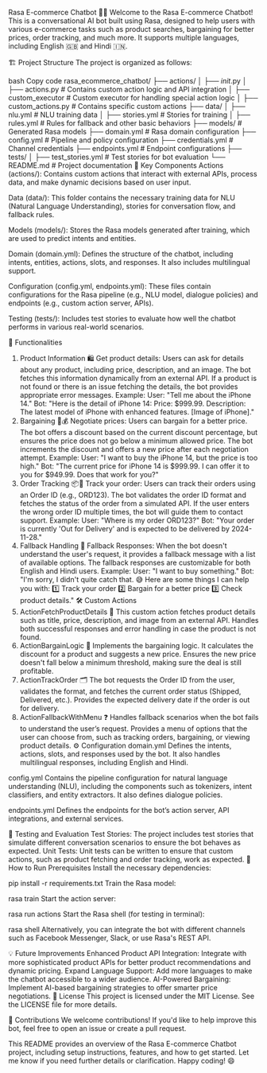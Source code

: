 Rasa E-commerce Chatbot 🤖🛒
Welcome to the Rasa E-commerce Chatbot! This is a conversational AI bot built using Rasa, designed to help users with various e-commerce tasks such as product searches, bargaining for better prices, order tracking, and much more. It supports multiple languages, including English 🇬🇧 and Hindi 🇮🇳.

🏗️ Project Structure
The project is organized as follows:

bash
Copy code
rasa_ecommerce_chatbot/
├── actions/
│   ├── _init_.py
│   ├── actions.py       # Contains custom action logic and API integration
│   ├── custom_executor  # Custom executor for handling special action logic
│   ├── custom_actions.py # Contains specific custom actions
├── data/
│   ├── nlu.yml          # NLU training data
│   ├── stories.yml      # Stories for training
│   ├── rules.yml        # Rules for fallback and other basic behaviors
├── models/              # Generated Rasa models
├── domain.yml           # Rasa domain configuration
├── config.yml           # Pipeline and policy configuration
├── credentials.yml      # Channel credentials
├── endpoints.yml        # Endpoint configurations
├── tests/
│   ├── test_stories.yml # Test stories for bot evaluation
└── README.md            # Project documentation
📂 Key Components
Actions (actions/): Contains custom actions that interact with external APIs, process data, and make dynamic decisions based on user input.

Data (data/): This folder contains the necessary training data for NLU (Natural Language Understanding), stories for conversation flow, and fallback rules.

Models (models/): Stores the Rasa models generated after training, which are used to predict intents and entities.

Domain (domain.yml): Defines the structure of the chatbot, including intents, entities, actions, slots, and responses. It also includes multilingual support.

Configuration (config.yml, endpoints.yml): These files contain configurations for the Rasa pipeline (e.g., NLU model, dialogue policies) and endpoints (e.g., custom action server, APIs).

Testing (tests/): Includes test stories to evaluate how well the chatbot performs in various real-world scenarios.

🚀 Functionalities
1. Product Information 🛍️
Get product details: Users can ask for details about any product, including price, description, and an image.
The bot fetches this information dynamically from an external API.
If a product is not found or there is an issue fetching the details, the bot provides appropriate error messages.
Example:
User: "Tell me about the iPhone 14."
Bot: "Here is the detail of iPhone 14: Price: $999.99. Description: The latest model of iPhone with enhanced features. [Image of iPhone]."
2. Bargaining 🤝💰
Negotiate prices: Users can bargain for a better price. The bot offers a discount based on the current discount percentage, but ensures the price does not go below a minimum allowed price.
The bot increments the discount and offers a new price after each negotiation attempt.
Example:
User: "I want to buy the iPhone 14, but the price is too high."
Bot: "The current price for iPhone 14 is $999.99. I can offer it to you for $949.99. Does that work for you?"
3. Order Tracking 📦🚚
Track your order: Users can track their orders using an Order ID (e.g., ORD123).
The bot validates the order ID format and fetches the status of the order from a simulated API.
If the user enters the wrong order ID multiple times, the bot will guide them to contact support.
Example:
User: "Where is my order ORD123?"
Bot: "Your order is currently 'Out for Delivery' and is expected to be delivered by 2024-11-28."
4. Fallback Handling 🚨
Fallback Responses: When the bot doesn't understand the user's request, it provides a fallback message with a list of available options.
The fallback responses are customizable for both English and Hindi users.
Example:
User: "I want to buy something."
Bot: "I'm sorry, I didn't quite catch that. 😅 Here are some things I can help you with: 1️⃣ Track your order 2️⃣ Bargain for a better price 3️⃣ Check product details."
🛠️ Custom Actions
1. ActionFetchProductDetails 📄
This custom action fetches product details such as title, price, description, and image from an external API.
Handles both successful responses and error handling in case the product is not found.
2. ActionBargainLogic 💸
Implements the bargaining logic. It calculates the discount for a product and suggests a new price.
Ensures the new price doesn't fall below a minimum threshold, making sure the deal is still profitable.
3. ActionTrackOrder 🗂️
The bot requests the Order ID from the user, validates the format, and fetches the current order status (Shipped, Delivered, etc.).
Provides the expected delivery date if the order is out for delivery.
4. ActionFallbackWithMenu ❓
Handles fallback scenarios when the bot fails to understand the user’s request.
Provides a menu of options that the user can choose from, such as tracking orders, bargaining, or viewing product details.
⚙️ Configuration
domain.yml
Defines the intents, actions, slots, and responses used by the bot. It also handles multilingual responses, including English and Hindi.

config.yml
Contains the pipeline configuration for natural language understanding (NLU), including the components such as tokenizers, intent classifiers, and entity extractors. It also defines dialogue policies.

endpoints.yml
Defines the endpoints for the bot’s action server, API integrations, and external services.

🧪 Testing and Evaluation
Test Stories: The project includes test stories that simulate different conversation scenarios to ensure the bot behaves as expected.
Unit Tests: Unit tests can be written to ensure that custom actions, such as product fetching and order tracking, work as expected.
🚀 How to Run
Prerequisites
Install the necessary dependencies:

pip install -r requirements.txt
Train the Rasa model:

rasa train
Start the action server:

rasa run actions
Start the Rasa shell (for testing in terminal):


rasa shell
Alternatively, you can integrate the bot with different channels such as Facebook Messenger, Slack, or use Rasa's REST API.

💡 Future Improvements
Enhanced Product API Integration: Integrate with more sophisticated product APIs for better product recommendations and dynamic pricing.
Expand Language Support: Add more languages to make the chatbot accessible to a wider audience.
AI-Powered Bargaining: Implement AI-based bargaining strategies to offer smarter price negotiations.
📜 License
This project is licensed under the MIT License. See the LICENSE file for more details.

🤝 Contributions
We welcome contributions! If you'd like to help improve this bot, feel free to open an issue or create a pull request.

This README provides an overview of the Rasa E-commerce Chatbot project, including setup instructions, features, and how to get started. Let me know if you need further details or clarification. Happy coding! 😄